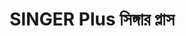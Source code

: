 ---
title: "SINGER Plus সিঙ্গার প্লাস"
url: /chauddagram/singer-plus-singgaar-plaas/
shop: Elektronik
---